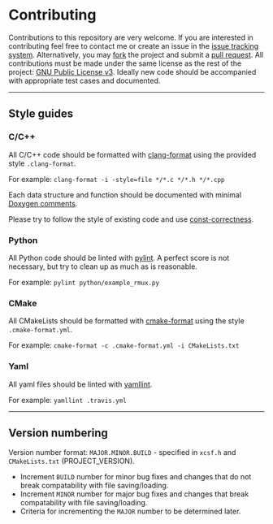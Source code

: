 # Contributing

Contributions to this repository are very welcome. If you are interested in contributing feel free to contact me or create an issue in the [issue tracking system](https://github.com/rpreen/xcsf/issues). Alternatively, you may [fork](https://docs.github.com/en/github/getting-started-with-github/fork-a-repo) the project and submit a [pull request](https://docs.github.com/en/github/collaborating-with-issues-and-pull-requests/creating-a-pull-request-from-a-fork). All contributions must be made under the same license as the rest of the project: [GNU Public License v3](http://www.gnu.org/licenses/gpl-3.0). Ideally new code should be accompanied with appropriate test cases and documented.

*******************************************************************************

## Style guides

### C/C++

All C/C++ code should be formatted with [clang-format](https://clang.llvm.org/docs/ClangFormat.html) using the provided style `.clang-format`.

For example: `clang-format -i -style=file */*.c */*.h */*.cpp`

Each data structure and function should be documented with minimal [Doxygen comments](https://www.doxygen.nl/manual/docblocks.html).

Please try to follow the style of existing code and use [const-correctness](https://en.wikipedia.org/wiki/Const_(computer_programming)).

### Python

All Python code should be linted with [pylint](https://www.pylint.org). A perfect score is not necessary, but try to clean up as much as is reasonable.

For example: `pylint python/example_rmux.py`

### CMake

All CMakeLists should be formatted with [cmake-format](https://github.com/cheshirekow/cmake_format) using the style `.cmake-format.yml`.

For example: `cmake-format -c .cmake-format.yml -i CMakeLists.txt`

### Yaml

All yaml files should be linted with [yamllint](https://github.com/adrienverge/yamllint).

For example: `yamllint .travis.yml`

*******************************************************************************

## Version numbering

Version number format: `MAJOR.MINOR.BUILD` - specified in `xcsf.h` and `CMakeLists.txt` (PROJECT_VERSION).

* Increment `BUILD` number for minor bug fixes and changes that do not break compatability with file saving/loading.
* Increment `MINOR` number for major bug fixes and changes that break compatability with file saving/loading.
* Criteria for incrementing the `MAJOR` number to be determined later.

